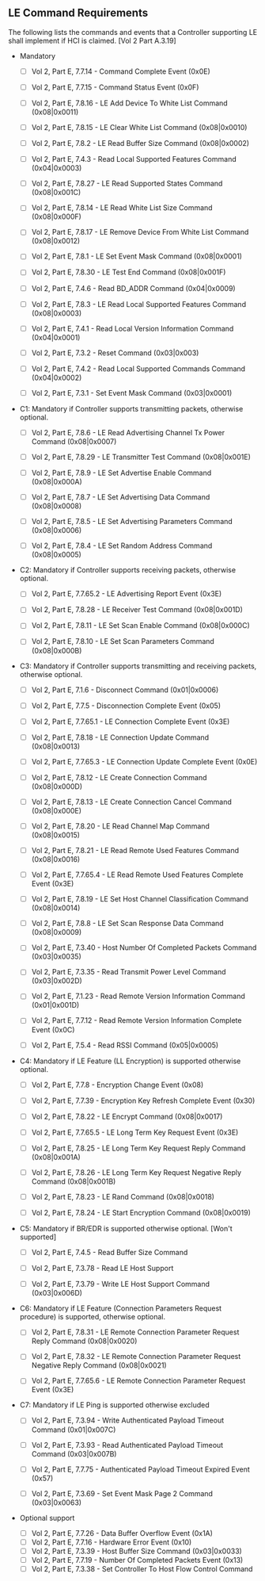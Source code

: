 ## LE Command Requirements

The following lists the commands and events that a Controller supporting LE shall implement if HCI is claimed.
[Vol 2 Part A.3.19]
- Mandatory

  - [ ] Vol 2, Part E, 7.7.14 - Command Complete Event (0x0E)
  - [ ] Vol 2, Part E, 7.7.15 - Command Status Event (0x0F)
  - [ ] Vol 2, Part E, 7.8.16 - LE Add Device To White List Command (0x08|0x0011)
  - [ ] Vol 2, Part E, 7.8.15 - LE Clear White List Command (0x08|0x0010)
  - [ ] Vol 2, Part E, 7.8.2 - LE Read Buffer Size Command (0x08|0x0002)
  - [ ] Vol 2, Part E, 7.4.3 - Read Local Supported Features Command (0x04|0x0003)
  - [ ] Vol 2, Part E, 7.8.27 - LE Read Supported States Command (0x08|0x001C)
  - [ ] Vol 2, Part E, 7.8.14 - LE Read White List Size Command (0x08|0x000F)
  - [ ] Vol 2, Part E, 7.8.17 - LE Remove Device From White List Command (0x08|0x0012)
  - [ ] Vol 2, Part E, 7.8.1 - LE Set Event Mask Command (0x08|0x0001)
  - [ ] Vol 2, Part E, 7.8.30 - LE Test End Command (0x08|0x001F)
  - [ ] Vol 2, Part E, 7.4.6 - Read BD_ADDR Command (0x04|0x0009)
  - [ ] Vol 2, Part E, 7.8.3 - LE Read Local Supported Features Command (0x08|0x0003)
  - [ ] Vol 2, Part E, 7.4.1 - Read Local Version Information Command (0x04|0x0001)
  - [ ] Vol 2, Part E, 7.3.2 - Reset Command (0x03|0x003)
  - [ ] Vol 2, Part E, 7.4.2 - Read Local Supported Commands Command (0x04|0x0002)
  - [ ] Vol 2, Part E, 7.3.1 - Set Event Mask Command (0x03|0x0001)


- C1: Mandatory if Controller supports transmitting packets, otherwise optional.

  - [ ] Vol 2, Part E, 7.8.6 - LE Read Advertising Channel Tx Power Command (0x08|0x0007)
  - [ ] Vol 2, Part E, 7.8.29 - LE Transmitter Test Command (0x08|0x001E)
  - [ ] Vol 2, Part E, 7.8.9 - LE Set Advertise Enable Command (0x08|0x000A)
  - [ ] Vol 2, Part E, 7.8.7 - LE Set Advertising Data Command (0x08|0x0008)
  - [ ] Vol 2, Part E, 7.8.5 - LE Set Advertising Parameters Command (0x08|0x0006)
  - [ ] Vol 2, Part E, 7.8.4 - LE Set Random Address Command (0x08|0x0005)


- C2: Mandatory if Controller supports receiving packets, otherwise optional.

  - [ ] Vol 2, Part E, 7.7.65.2 - LE Advertising Report Event (0x3E)
  - [ ] Vol 2, Part E, 7.8.28 - LE Receiver Test Command (0x08|0x001D)
  - [ ] Vol 2, Part E, 7.8.11 - LE Set Scan Enable Command (0x08|0x000C)
  - [ ] Vol 2, Part E, 7.8.10 - LE Set Scan Parameters Command (0x08|0x000B)


- C3: Mandatory if Controller supports transmitting and receiving packets, otherwise optional.

  - [ ] Vol 2, Part E, 7.1.6 - Disconnect Command (0x01|0x0006)
  - [ ] Vol 2, Part E, 7.7.5 - Disconnection Complete Event (0x05)
  - [ ] Vol 2, Part E, 7.7.65.1 - LE Connection Complete Event (0x3E)
  - [ ] Vol 2, Part E, 7.8.18 - LE Connection Update Command (0x08|0x0013)
  - [ ] Vol 2, Part E, 7.7.65.3 - LE Connection Update Complete Event (0x0E)
  - [ ] Vol 2, Part E, 7.8.12 - LE Create Connection Command (0x08|0x000D)
  - [ ] Vol 2, Part E, 7.8.13 - LE Create Connection Cancel Command (0x08|0x000E)
  - [ ] Vol 2, Part E, 7.8.20 - LE Read Channel Map Command (0x08|0x0015)
  - [ ] Vol 2, Part E, 7.8.21 - LE Read Remote Used Features Command (0x08|0x0016)
  - [ ] Vol 2, Part E, 7.7.65.4 - LE Read Remote Used Features Complete Event (0x3E)
  - [ ] Vol 2, Part E, 7.8.19 - LE Set Host Channel Classification Command (0x08|0x0014)
  - [ ] Vol 2, Part E, 7.8.8 - LE Set Scan Response Data Command (0x08|0x0009)
  - [ ] Vol 2, Part E, 7.3.40 - Host Number Of Completed Packets Command (0x03|0x0035)
  - [ ] Vol 2, Part E, 7.3.35 - Read Transmit Power Level Command (0x03|0x002D)
  - [ ] Vol 2, Part E, 7.1.23 - Read Remote Version Information Command (0x01|0x001D)
  - [ ] Vol 2, Part E, 7.7.12 - Read Remote Version Information Complete Event (0x0C)
  - [ ] Vol 2, Part E, 7.5.4 - Read RSSI Command (0x05|0x0005)


- C4: Mandatory if LE Feature (LL Encryption) is supported otherwise optional.

  - [ ] Vol 2, Part E, 7.7.8 - Encryption Change Event (0x08)
  - [ ] Vol 2, Part E, 7.7.39 - Encryption Key Refresh Complete Event (0x30)
  - [ ] Vol 2, Part E, 7.8.22 - LE Encrypt Command (0x08|0x0017)
  - [ ] Vol 2, Part E, 7.7.65.5 - LE Long Term Key Request Event (0x3E)
  - [ ] Vol 2, Part E, 7.8.25 - LE Long Term Key Request Reply Command (0x08|0x001A)
  - [ ] Vol 2, Part E, 7.8.26 - LE Long Term Key Request Negative Reply Command (0x08|0x001B)
  - [ ] Vol 2, Part E, 7.8.23 - LE Rand Command (0x08|0x0018)
  - [ ] Vol 2, Part E, 7.8.24 - LE Start Encryption Command (0x08|0x0019)


- C5: Mandatory if BR/EDR is supported otherwise optional. [Won't supported]

  - [ ] Vol 2, Part E, 7.4.5 - Read Buffer Size Command
  - [ ] Vol 2, Part E, 7.3.78 - Read LE Host Support
  - [ ] Vol 2, Part E, 7.3.79 - Write LE Host Support Command (0x03|0x006D)


- C6: Mandatory if LE Feature (Connection Parameters Request procedure) is supported, otherwise optional.

  - [ ] Vol 2, Part E, 7.8.31 - LE Remote Connection Parameter Request Reply Command (0x08|0x0020)
  - [ ] Vol 2, Part E, 7.8.32 - LE Remote Connection Parameter Request Negative Reply Command (0x08|0x0021)
  - [ ] Vol 2, Part E, 7.7.65.6 - LE Remote Connection Parameter Request Event (0x3E)


- C7: Mandatory if LE Ping is supported otherwise excluded

  - [ ] Vol 2, Part E, 7.3.94 - Write Authenticated Payload Timeout Command (0x01|0x007C)
  - [ ] Vol 2, Part E, 7.3.93 - Read Authenticated Payload Timeout Command (0x03|0x007B)
  - [ ] Vol 2, Part E, 7.7.75 - Authenticated Payload Timeout Expired Event (0x57)
  - [ ] Vol 2, Part E, 7.3.69 - Set Event Mask Page 2 Command (0x03|0x0063)


- Optional support

  - [ ] Vol 2, Part E, 7.7.26 - Data Buffer Overflow Event (0x1A)
  - [ ] Vol 2, Part E, 7.7.16 - Hardware Error Event (0x10)
  - [ ] Vol 2, Part E, 7.3.39 - Host Buffer Size Command (0x03|0x0033)
  - [ ] Vol 2, Part E, 7.7.19 - Number Of Completed Packets Event (0x13)
  - [ ] Vol 2, Part E, 7.3.38 - Set Controller To Host Flow Control Command
